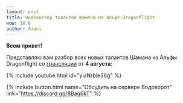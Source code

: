 ```yaml
---    
layout: post
title: Видеообзор талантов Шамана на Альфе Dragonflight
wow: 10.0
author: Amani
---
```


**Всем привет!**

Представляю вам разбор всех новых талантов Шамана из Альфы Dragonflight со [трансляции](https://www.twitch.tv/amanizandalari) от **4 августа**:

<p></p>

{% include youtube.html id="yiaNrble36g" %}

<p></p>

{% include button.html name="Обсудить на сервере Водоворот" link="https://discord.gg/8Bag6kT" %}  

<p></p>
